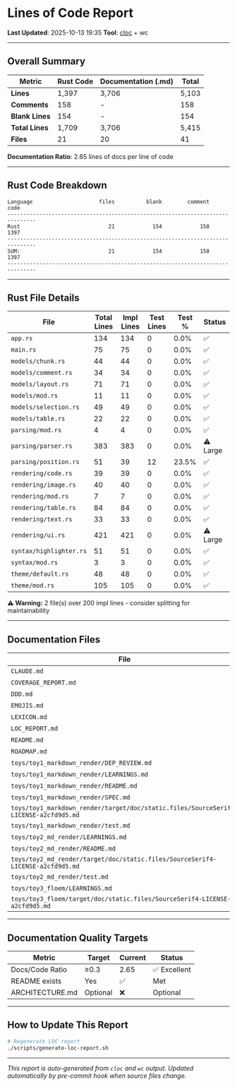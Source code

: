 # Lines of Code Report

**Last Updated**: 2025-10-13 19:35
**Tool**: [cloc](https://github.com/AlDanial/cloc) + wc

---

## Overall Summary

| Metric | Rust Code | Documentation (.md) | Total |
|--------|-----------|---------------------|-------|
| **Lines** | 1,397 | 3,706 | 5,103 |
| **Comments** | 158 | - | 158 |
| **Blank Lines** | 154 | - | 154 |
| **Total Lines** | 1,709 | 3,706 | 5,415 |
| **Files** | 21 | 20 | 41 |

**Documentation Ratio**: 2.65 lines of docs per line of code

---

## Rust Code Breakdown

```
Language                     files          blank        comment           code
-------------------------------------------------------------------------------
Rust                            21            154            158           1397
-------------------------------------------------------------------------------
SUM:                            21            154            158           1397
-------------------------------------------------------------------------------
```

---

## Rust File Details

| File | Total Lines | Impl Lines | Test Lines | Test % | Status |
|------|-------------|------------|------------|--------|--------|
| `app.rs` | 134 | 134 | 0 | 0.0% | ✅ |
| `main.rs` | 75 | 75 | 0 | 0.0% | ✅ |
| `models/chunk.rs` | 44 | 44 | 0 | 0.0% | ✅ |
| `models/comment.rs` | 34 | 34 | 0 | 0.0% | ✅ |
| `models/layout.rs` | 71 | 71 | 0 | 0.0% | ✅ |
| `models/mod.rs` | 11 | 11 | 0 | 0.0% | ✅ |
| `models/selection.rs` | 49 | 49 | 0 | 0.0% | ✅ |
| `models/table.rs` | 22 | 22 | 0 | 0.0% | ✅ |
| `parsing/mod.rs` | 4 | 4 | 0 | 0.0% | ✅ |
| `parsing/parser.rs` | 383 | 383 | 0 | 0.0% | ⚠️ Large |
| `parsing/position.rs` | 51 | 39 | 12 | 23.5% | ✅ |
| `rendering/code.rs` | 39 | 39 | 0 | 0.0% | ✅ |
| `rendering/image.rs` | 40 | 40 | 0 | 0.0% | ✅ |
| `rendering/mod.rs` | 7 | 7 | 0 | 0.0% | ✅ |
| `rendering/table.rs` | 84 | 84 | 0 | 0.0% | ✅ |
| `rendering/text.rs` | 33 | 33 | 0 | 0.0% | ✅ |
| `rendering/ui.rs` | 421 | 421 | 0 | 0.0% | ⚠️ Large |
| `syntax/highlighter.rs` | 51 | 51 | 0 | 0.0% | ✅ |
| `syntax/mod.rs` | 3 | 3 | 0 | 0.0% | ✅ |
| `theme/default.rs` | 48 | 48 | 0 | 0.0% | ✅ |
| `theme/mod.rs` | 105 | 105 | 0 | 0.0% | ✅ |

**⚠️ Warning:** 2 file(s) over 200 impl lines - consider splitting for maintainability

---

## Documentation Files

| File | Lines |
|------|-------|
| `CLAUDE.md` | 259 |
| `COVERAGE_REPORT.md` | 88 |
| `DDD.md` | 543 |
| `EMOJIS.md` | 139 |
| `LEXICON.md` | 84 |
| `LOC_REPORT.md` | 112 |
| `README.md` | 79 |
| `ROADMAP.md` | 738 |
| `toys/toy1_markdown_render/DEP_REVIEW.md` | 72 |
| `toys/toy1_markdown_render/LEARNINGS.md` | 90 |
| `toys/toy1_markdown_render/README.md` | 30 |
| `toys/toy1_markdown_render/SPEC.md` | 85 |
| `toys/toy1_markdown_render/target/doc/static.files/SourceSerif4-LICENSE-a2cfd9d5.md` | 98 |
| `toys/toy1_markdown_render/test.md` | 32 |
| `toys/toy2_md_render/LEARNINGS.md` | 500 |
| `toys/toy2_md_render/README.md` | 239 |
| `toys/toy2_md_render/target/doc/static.files/SourceSerif4-LICENSE-a2cfd9d5.md` | 98 |
| `toys/toy2_md_render/test.md` | 97 |
| `toys/toy3_floem/LEARNINGS.md` | 225 |
| `toys/toy3_floem/target/doc/static.files/SourceSerif4-LICENSE-a2cfd9d5.md` | 98 |

---

## Documentation Quality Targets

| Metric | Target | Current | Status |
|--------|--------|---------|--------|
| Docs/Code Ratio | ≥0.3 | 2.65 | ✅ Excellent |
| README exists | Yes | ✅ | Met |
| ARCHITECTURE.md | Optional | ❌ | Optional |

---

## How to Update This Report

```bash
# Regenerate LOC report
./scripts/generate-loc-report.sh
```

---

*This report is auto-generated from `cloc` and `wc` output.*
*Updated automatically by pre-commit hook when source files change.*
